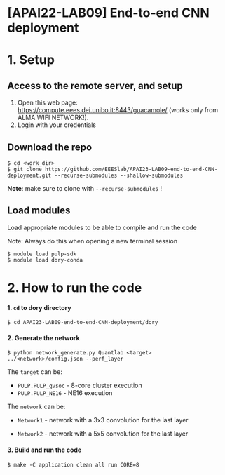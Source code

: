 # [APAI22-LAB09] End-to-end CNN deployment 


# 1. Setup

## Access to the remote server, and setup
1. Open this web page: https://compute.eees.dei.unibo.it:8443/guacamole/    (works only from ALMA WIFI NETWORK!).
2. Login with your credentials

## Download the repo
```
$ cd <work_dir>
$ git clone https://github.com/EEESlab/APAI23-LAB09-end-to-end-CNN-deployment.git --recurse-submodules --shallow-submodules
```

**Note**: make sure to clone with `--recurse-submodules` !

## Load modules
Load appropriate modules to be able to compile and run the code 

Note: Always do this when opening a new terminal session

```
$ module load pulp-sdk
$ module load dory-conda
```


# 2. How to run the code


#### 1. `cd` to dory directory
   
`$ cd APAI23-LAB09-end-to-end-CNN-deployment/dory`

#### 2. Generate the network

```
$ python network_generate.py Quantlab <target> ../<network>/config.json --perf_layer
```


The `target` can be:

* `PULP.PULP_gvsoc` - 8-core cluster execution
* `PULP.PULP_NE16` - NE16 execution


The `network` can be:

* `Network1` - network with a 3x3 convolution for the last layer

* `Network2` - network with a 5x5 convolution for the last layer

#### 3. Build and run the code

   
`$ make -C application clean all run CORE=8`
